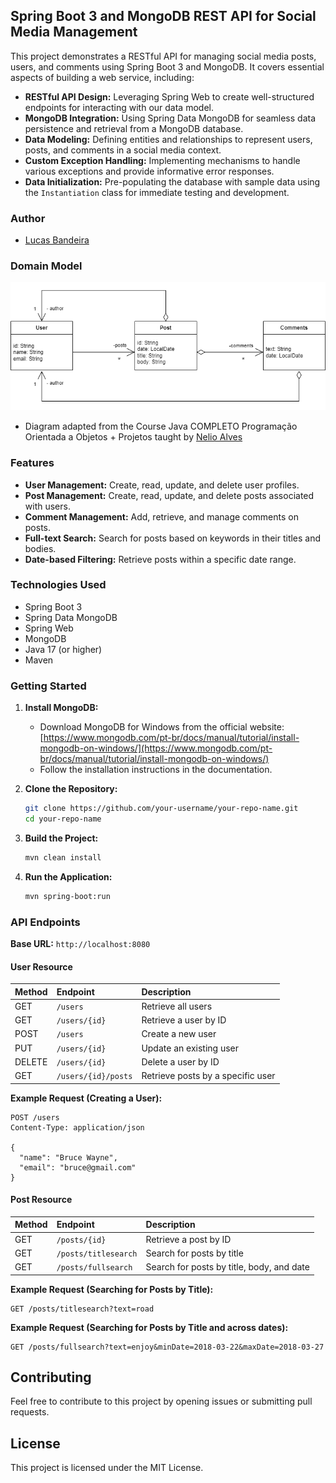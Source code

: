 ## Spring Boot 3 and MongoDB REST API for Social Media Management

This project demonstrates a RESTful API for managing social media posts, users, and comments using Spring Boot 3 and MongoDB. It covers essential aspects of building a web service, including:

- **RESTful API Design:** Leveraging Spring Web to create well-structured endpoints for interacting with our data model.
- **MongoDB Integration:** Using Spring Data MongoDB for seamless data persistence and retrieval from a MongoDB database.
- **Data Modeling:** Defining entities and relationships to represent users, posts, and comments in a social media context.
- **Custom Exception Handling:** Implementing mechanisms to handle various exceptions and provide informative error responses.
- **Data Initialization:** Pre-populating the database with sample data using the `Instantiation` class for immediate testing and development.

### Author

- [Lucas Bandeira](https://github.com/LucasBandeiraSilva)

### Domain Model

![Domain Model](src/image/Diagram-user-post.png)
- Diagram adapted from the Course Java COMPLETO Programação Orientada a Objetos + Projetos taught by [Nelio Alves](https://github.com/acenelio)

### Features

- **User Management:** Create, read, update, and delete user profiles.
- **Post Management:** Create, read, update, and delete posts associated with users.
- **Comment Management:** Add, retrieve, and manage comments on posts.
- **Full-text Search:** Search for posts based on keywords in their titles and bodies.
- **Date-based Filtering:** Retrieve posts within a specific date range.

### Technologies Used

- Spring Boot 3
- Spring Data MongoDB
- Spring Web
- MongoDB
- Java 17 (or higher)
- Maven

### Getting Started

1. **Install MongoDB:**
    - Download MongoDB for Windows from the official website: [https://www.mongodb.com/pt-br/docs/manual/tutorial/install-mongodb-on-windows/](https://www.mongodb.com/pt-br/docs/manual/tutorial/install-mongodb-on-windows/)
    - Follow the installation instructions in the documentation.

2. **Clone the Repository:**
   ```bash
   git clone https://github.com/your-username/your-repo-name.git
   cd your-repo-name
   ```

3. **Build the Project:**
   ```bash
   mvn clean install
   ```

4. **Run the Application:**
   ```bash
   mvn spring-boot:run
   ```

### API Endpoints

**Base URL:** `http://localhost:8080`

#### User Resource

| Method | Endpoint        | Description                     |
| :----- | :--------------- | :------------------------------ |
| GET    | `/users`        | Retrieve all users             |
| GET    | `/users/{id}`     | Retrieve a user by ID          |
| POST   | `/users`        | Create a new user             |
| PUT    | `/users/{id}`     | Update an existing user         |
| DELETE | `/users/{id}`     | Delete a user by ID          |
| GET    | `/users/{id}/posts` | Retrieve posts by a specific user |

**Example Request (Creating a User):**

```http
POST /users
Content-Type: application/json

{
  "name": "Bruce Wayne",
  "email": "bruce@gmail.com"
}
```

#### Post Resource

| Method | Endpoint            | Description                                 |
| :----- | :------------------ | :------------------------------------------ |
| GET    | `/posts/{id}`       | Retrieve a post by ID                      |
| GET    | `/posts/titlesearch` | Search for posts by title                  |
| GET    | `/posts/fullsearch`   | Search for posts by title, body, and date |

**Example Request (Searching for Posts by Title):**

```http
GET /posts/titlesearch?text=road
```

**Example Request (Searching for Posts by Title and across dates):**

```http
GET /posts/fullsearch?text=enjoy&minDate=2018-03-22&maxDate=2018-03-27
```

## Contributing

Feel free to contribute to this project by opening issues or submitting pull requests.

## License

This project is licensed under the MIT License. 
